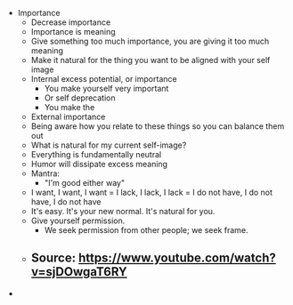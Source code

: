 - Importance
	- Decrease importance
	- Importance is meaning
	- Give something too much importance, you are giving it too much meaning
	- Make it natural for the thing you want to be aligned with your self image
	- Internal excess potential, or importance
		- You make yourself very important
		- Or self deprecation
		- You make the
	- External importance
	- Being aware how you relate to these things so you can balance them out
	- What is natural for my current self-image?
	- Everything is fundamentally neutral
	- Humor will dissipate excess meaning
	- Mantra:
		- "I'm good either way"
	- I want, I want, I want = I lack, I lack, I lack = I do not have, I do not have, I do not have
	- It's easy. It's your new normal. It's natural for you.
	- Give yourself permission.
		- We seek permission from other people; we seek frame.
	- Source: https://www.youtube.com/watch?v=sjDOwgaT6RY
		-
-